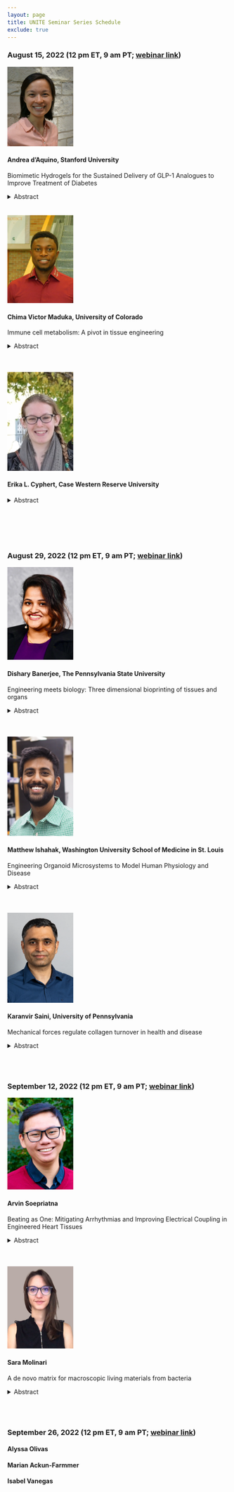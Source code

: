 ```yaml
---
layout: page
title: UNITE Seminar Series Schedule
exclude: true
---
```


### August 15, 2022 (12 pm ET, 9 am PT; [webinar link](https://utexas.zoom.us/j/94243763993?pwd=c0creTNRMXhtbk9kU0pTeEJqekFCZz09))


<img src="/public/seminar-photos/2022-08-15-Aquino.webp" alt="Dr. d’Aquino's photo" width="150px" id="photo-float"/>

#### Andrea d’Aquino, Stanford University
Biomimetic Hydrogels for the Sustained Delivery of GLP-1 Analogues to Improve Treatment of Diabetes

<details><summary>Abstract</summary>
The most challenging aspect of optimal glycemic control for the 118 million people in the US living with diabetes is impaired regulation of hepatic glucose production, which eventually leads to β-cell failure. Current insulin treatments are highly burdensome, resulting in poor patient compliance, and can cause dangerous hypoglycemic events. In contrast, treatment strategies based on glucagon-like peptide-1 (GLP-1), an incretin hormone secreted from the intestinal L-cells after ingestion of carbohydrates, reduce the risk of hypoglycemia by stimulating insulin and decreasing glucagon secretion in a glucose-dependent manner. As GLP-1 is rapidly degraded in the body, various GLP-1 receptor agonists (GLP-1 RAs) have been developed and approved for clinical use. Similar to endogenous GLP-1, GLP-1 RAs lower endogenous glucose production without the risk of hypoglycemic events and, importantly, expand insulin-secreting β-cell mass and restore the native ability of patients to regulate glycemia. Unfortunately, current GLP-1 RAs must be injected either daily or weekly, which results in significant patient burden and reduced patient compliance. Missing even one injection has important longitudinal effects as it takes several injections to return to therapeutic serum concentrations. New formulation approaches are needed to prolong therapeutic GLP-1 RA delivery to maintain therapeutic concentrations over the course of months per administration. We have developed an injectable hydrogel depot technology leveraging supramolecular interactions between polymeric nanoparticles and hydrophobically-modified hydroxypropyl methylcellulose polymers, that enable prolonged delivery of GLP-1 RAs. This hydrogel depot system sustains release of therapeutic protein cargo, enabling consistent diabetes management over the course of months with a single administration.</details>

<br />
<br />

<img src="/public/seminar-photos/2022-08-15-Maduka.webp" alt="Dr. Maduka's photo" width="150px" id="photo-float"/>

#### Chima Victor Maduka, University of Colorado

Immune cell metabolism: A pivot in tissue engineering

<details><summary>Abstract</summary>
The metabolic underpinnings of immune cells in the implant microenvironment are poorly characterized, despite the critical role which foreign body response (FBR) plays in the function of implants. For instance, polylactide (PLA) is an old and the most widely used biopolymer in medicine. For decades, PLA had been thought to activate immune cells by reducing surrounding pH because PLA biodegrades into monomers and oligomers of lactic acid. This correlational observation had guided therapeutic strategies aimed at neutralizing pH in the PLA microenvironment. While undoubtedly offering some benefit, clinical reports of adverse immune responses to PLA persist to-date, significantly limiting the clinical utility of PLA. During my talk, I will present novel findings challenging this paradigm. Recent data shows that neutralized or acidic PLA degradation products activate immune cells. Uniquely, these activated immune cells exhibit previously unreported changes in metabolism. Specifically targeting altered metabolic pathways modulates inflammatory and fibrotic outcomes to PLA degradation. Interestingly, one of the small molecules used for targeting altered metabolic pathways is an acid, questioning the role of acidity in inflammatory responses to PLA and highlighting the pivotal role of immune cell metabolism in tissue engineering.</details>

<br />
<br />
<br />

<img src="/public/seminar-photos/2022-08-15-Cyphert.webp" alt="Dr. Cyphert's photo" width="150px" id="photo-float"/>

#### Erika L. Cyphert, Case Western Reserve University

<details><summary>Abstract</summary>
I am an expert in biomaterials for drug delivery who has centered my research around opportunistic pathogens and commensal microbes. My graduate training focused on the development of an antibiotic delivery system for poly(methyl methacrylate) (PMMA) bone cement that improved upon several limitations of PMMA antibiotic bone cement. Specifically, it allowed for delivery of antibiotics previously not compatible with bone cement, was capable of more effectively treating long-term broad-spectrum infections, and could be refilled with additional drugs after implantation. As a postdoctoral researcher, I study how controlled manipulations to the composition of the gut microbiome influence bone tissue strength through clinical and pre-clinical studies. Through my work, I have found that the composition of the gut microbiome significantly differed in clinical orthopaedic surgery patients based on their pre-surgical bone mineral density. Additionally, my work has shown that gut microbiome-induced changes in bone matrix are not limited to the bone tissue that is formed while the microbiota is altered, suggesting that it may be possible to improve bone matrix later in life through microbiome-based interventions. As an independent investigator, my goal is to use my expertise in drug delivery platforms to develop systems that deliver molecules that mimic the function of beneficial gut microbes. The microbiome is a complex consortium of microbes that has been shown to be implicated in several disorders. Therefore, materials that mimic the function of therapeutic microbes have the potential to impact several distal organs. My long-term vision is to pioneer the next-generation of microbiome-based therapeutics that mimic the function of beneficial microbes, overcoming the challenges of delivering live microbes.</details>

<br />
<br />
<br />
<br />
<br />

### August 29, 2022 (12 pm ET, 9 am PT; [webinar link](https://utexas.zoom.us/j/97975610208?pwd=NjRVbDA1M1U4QTBzZjRHUFM2Ukp3Zz09))

<img src="/public/seminar-photos/2022-08-29-Banerjee.webp" alt="Dr. Banerjee's photo" width="150px" id="photo-float"/>

#### Dishary Banerjee, The Pennsylvania State University

Engineering meets biology: Three dimensional bioprinting of tissues and organs

<details><summary>Abstract</summary>
A lot of money is spent developing new pharmaceutical drugs, but approval rates are
declining and fatal diseases like influenza, COVID19 are left untreated. This is because
animal testing methods don’t accurately predict human response to drugs. What if we
can 3D print living human tissue to test new drugs and study disease? 3D printing of
lung tissue allows us to develop better, safer, and cheaper drugs while reducing our
reliance on animal testing. Beyond drug development, this could usher in a future where
replacement organs are 3D printed using patient’s own cells, avoiding organ waitlists
and risk of rejection.
</details>

<br />
<br />
<br />

<img src="/public/seminar-photos/2022-08-29-Ishahak.webp" alt="Dr. Ishahak's photo" width="150px" id="photo-float"/>

#### Matthew Ishahak, Washington University School of Medicine in St. Louis

Engineering Organoid Microsystems to Model Human Physiology and Disease

<details><summary>Abstract</summary>
Recent advancements in organoid technology and organs-on-chips, also known as microphysiological systems or tissue chips, have provided new approaches to study human development and model disease states. While organoids rely on the self-organizing properties of human pluripotent stem cells to recapitulate the complex three- dimensional cellular microarchitecture of complete organs, organs-on-chips aim to reverse engineer the minimal functional unit of human organs by combining microfluidics and human cell lines. The integration of organoids and organs-on-chips offers the opportunity to overcome the limitations of each technology and enable the development of advanced in vitro microsystems to model diseases and test novel therapies. However, this requires a multidisciplinary design methodology to combine the specific biological needs of three-dimensional organoids with the design constraints of microfluidic organ-on-chip platforms. My research focuses on designing and implementing organoid microsystems engineered to recapitulate human physiology and disease. Here, I discuss the application of computational fluid dynamics to develop a microfluidic culture platform for organoids and the use of single cell RNA sequencing to characterize CRISPR-engineered organoids.
</details>

<br />
<br />
<br />

<img src="/public/seminar-photos/2022-08-29-Saini.webp" alt="Dr. Saini's photo" width="150px" id="photo-float"/>

#### Karanvir Saini, University of Pennsylvania

Mechanical forces regulate collagen turnover in health and disease

<details><summary>Abstract</summary>
Aberrant structure and altered composition of extracellular matrix (ECM), a hallmark of fibrosis and other pathologies including cardiovascular disorders, diabetes, aging, etc., produce altered physical properties that lead to impaired function of almost all tissues. Fibrosis, a cause of almost half of all deaths in the developed world, is a condition where post-injury wound healing response causes abnormal deposition of the most abundant protein collagen and other ECM proteins in most adult tissues. Currently, there are no approved therapies to fully resolve fibrosis. In general, fibrillar collagen levels scale with stiffness of tissues, i.e., soft tissues like developing heart, adult brain contain less collagen than stiff tissues such as tendon, skeletal muscle, etc. Mechanical load magnitudes sustained by stiff tissues are larger than softer ones. Collagen, primarily synthesized by tissue resident fibroblasts, undergoes post-translation modifications as intermolecular collagen crosslinks whereas matrix metalloproteinases (MMPs) mediate degradation of collagen. Thus, a well-regulated collagen turnover, reflected as a balance between synthesis and degradation of collagen, is necessary for maintaining proper structure and composition of ECM as well as enabling it to sustain mechanical loads resulting from cellular contractility and/or exogenous loads. In contrast, dysregulated collagen turnover during pathologies such as fibrosis results from perturbed interplay between ECM and cells that leads to tissues with increased stiffness and impaired function. Here, we uniquely combine label-free imaging, label-free methods to characterize biochemical composition and novel mechano- bioreactor designs to study fibrillar collagen in embryonic chick and adult mice tissues. Our data demonstrates that enzymatic degradation of tissue collagen by collagenases is mechanical strain dependent and is influenced by the presence of collagen crosslinks. The strain-dependence of collagen degradation by collagenases is independent of factors such as cellular protein synthesis and activity/specificity of collagenases including MMPs on collagen. Thus, collagen turnover focused understanding of tissue mechano-homeostasis, warrants the use of ECM mechanical stimulation as a therapeutic strategy to tailor ECM-cell interplay for restoring function of fibrotic tissues and improving tissue regeneration, which may include applications such as biomedical devices, tissue engineering, biomechanics, etc.
</details>

<br />
<br />
<br />

### September 12, 2022 (12 pm ET, 9 am PT; [webinar link](https://utexas.zoom.us/j/97080970050?pwd=QzhiOXF1V3NoVE5KUVJCQlI1aTJJUT09))

<img src="/public/seminar-photos/2022-09-12-Soepriatna.webp" alt="Dr. Soepriatna's photo" width="150px" id="photo-float"/>

#### Arvin Soepriatna

Beating as One: Mitigating Arrhythmias and Improving Electrical Coupling in Engineered Heart Tissues

<details><summary>Abstract</summary>
Heart attack survivors live with permanent damage in their hearts and are at higher risk of developing heart failure. Current treatments do not directly repair or restore function in the damaged myocardium, motivating innovative tissue engineering solutions to remuscularize the heart. Implanting engineered heart tissues (EHTs) composed of human induced pluripotent stem cell-derived cardiomyocytes (hiPSC-CMs) to restore contractility is a promising therapy. However, this approach is challenged by poor electrical integration between the epicardially implanted EHT and the host heart, as well as increased concerns for arrhythmogenesis. In this talk, we highlight our recent efforts in mitigating arrhythmias in large-scale EHTs and improving electrical coupling between EHTs to ensure safe clinical translation and delivery of this therapeutic implant. Briefly, we differentiated high-purity hiPSC-CMs (>85% cTnT+) to 1) construct self-compacting, large-scale EHTs (> 1x1 cm) in a collagen-1 mixture and 2) generate bioelectric sutures by seeding hiPSC-CMs onto fibrin threads. Optical mapping was performed to characterize the electrical properties of these engineered tissue constructs. We discovered that tissue geometries influence the arrhythmogenic state of EHTs by altering action potential duration heterogeneity and conduction, which we can leverage to reduce tissue susceptibility to developing arrhythmias. We also demonstrate that our bioelectric sutures were electromechanically active and enabled directed electrical propagation between two separate EHTs. Ongoing work focus on translating these findings in vivo in a rat model of myocardial infarction. Collectively, these preliminary results highlight a potential strategy for establishing electrical coupling between implanted EHTs and the host myocardium without inducing arrhythmias.
</details>

<br />
<br />
<br />

<img src="/public/seminar-photos/2022-09-12-Molinari.webp" alt="Dr. Molinari's photo" width="150px" id="photo-float"/>

#### Sara Molinari

A de novo matrix for macroscopic living materials from bacteria

<details><summary>Abstract</summary>
In medicine, there exists a ceaseless demand for new materials to support medical progress, specially designed to address complex diseases through multiple functions. Multifunctionality is a hallmark of living cells, and natural living materials such as bones and skins possess remarkable features that enable superior performance in complex environments; for example, the ability to dynamically respond to external stimuli, self-assemble, and self-repair in case of damage1. Moreover, the self-produced biopolymer matrix that embeds cells confers mechanical characteristics unmatched by any artificial material1. The ability to de novo engineer living materials would thus allow treating diseases with a unique combination of tailored mechanical properties and non-native biochemical functions. However, engineering cells to self-assemble into macroscopic materials with tailored mechanical and biochemical properties is beyond the current state of the art. In particular, we have lacked the tools and design rules to genetically encode a synthetic matrix that programs collective cell self-organization into macroscopic structures and allows us to tune the mechanical properties of the material. I created a macroscopic engineered living material (ELM) by genetically engineering Caulobacter crescentus to simultaneously display and secrete a synthetic matrix. This approach was successful in assembling cells into hierarchically-ordered centimeter-scale structures. Moreover, I showed that, through genetic modifications of the matrix, I was also able to control the stiffness of ELMs over a 16-fold range. This study provides design rules for the de novo engineering of ELMs. My future research will be aimed to refactor this system into lactic acid bacteria to create probiotic-based ELMs able to adhere to the gastrointestinal epithelium and deliver therapeutics. I envision that compared to standard engineered probiotics this approach will allow (i) to improve cell viability in the gut due to the presence of a surface-bound matrix, (ii) allow a local high-density of probiotic cells, and (iii) a better delivery of the probiotics to the specific site of active disease. 
</details>

<br />
<br />
<br />

### September 26, 2022 (12 pm ET, 9 am PT; [webinar link](https://utexas.zoom.us/j/95281036398?pwd=dDhMV1JrOGxnejR0Q3dNeTA5MUNGUT09))

#### Alyssa Olivas
#### Marian Ackun-Farmmer
#### Isabel Vanegas
